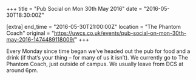 +++
title = "Pub Social on Mon 30th May 2016"
date = "2016-05-30T18:30:00Z"

[extra]
end_time = "2016-05-30T21:00:00Z"
location = "The Phantom Coach"
original = "https://uwcs.co.uk/events/pub-social-on-mon-30th-may-2016-1474489118009/"
+++

Every Monday since time began we’ve headed out the pub for food and a drink (if that’s your thing – for many of us it isn’t). We currently go to The Phantom Coach, just outside of campus. We usually leave from DCS at around 6pm.

